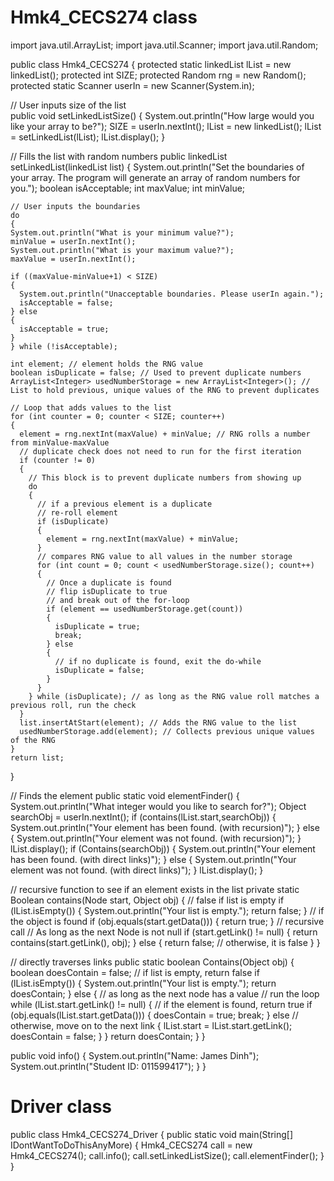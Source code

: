 
Hmk4_CECS274 class
==========================

import java.util.ArrayList;
import java.util.Scanner;
import java.util.Random;

public class Hmk4_CECS274
{ 
  protected static linkedList lList = new linkedList();
  protected int SIZE;
  protected Random rng = new Random();
  protected static Scanner userIn = new Scanner(System.in);
  
  // User inputs size of the list  
  public void setLinkedListSize()
  {
    System.out.println("How large would you like your array to be?");
    SIZE = userIn.nextInt();
    lList = new linkedList();
    lList = setLinkedList(lList);
    lList.display();
  }
  
  // Fills the list with random numbers
  public linkedList setLinkedList(linkedList list)
  {
   System.out.println("Set the boundaries of your array. The program will generate an array of random numbers for you.");
    boolean isAcceptable;
    int maxValue;
    int minValue;
    
    // User inputs the boundaries
    do
    {
    System.out.println("What is your minimum value?");
    minValue = userIn.nextInt();
    System.out.println("What is your maximum value?");
    maxValue = userIn.nextInt();
    
    if ((maxValue-minValue+1) < SIZE)
    {
      System.out.println("Unacceptable boundaries. Please userIn again.");
      isAcceptable = false;
    } else
    {
      isAcceptable = true;
    }
    } while (!isAcceptable);

    int element; // element holds the RNG value
    boolean isDuplicate = false; // Used to prevent duplicate numbers
    ArrayList<Integer> usedNumberStorage = new ArrayList<Integer>(); // List to hold previous, unique values of the RNG to prevent duplicates
    
    // Loop that adds values to the list
    for (int counter = 0; counter < SIZE; counter++)
    {
      element = rng.nextInt(maxValue) + minValue; // RNG rolls a number from minValue-maxValue
      // duplicate check does not need to run for the first iteration
      if (counter != 0)
      {
        // This block is to prevent duplicate numbers from showing up
        do
        {
          // if a previous element is a duplicate
          // re-roll element
          if (isDuplicate)
          {
            element = rng.nextInt(maxValue) + minValue;
          }
          // compares RNG value to all values in the number storage
          for (int count = 0; count < usedNumberStorage.size(); count++)
          {
            // Once a duplicate is found
            // flip isDuplicate to true
            // and break out of the for-loop
            if (element == usedNumberStorage.get(count))
            {
              isDuplicate = true;
              break;
            } else
            {
              // if no duplicate is found, exit the do-while
              isDuplicate = false;
            }
          }
        } while (isDuplicate); // as long as the RNG value roll matches a previous roll, run the check
      }
      list.insertAtStart(element); // Adds the RNG value to the list
      usedNumberStorage.add(element); // Collects previous unique values of the RNG
    }
    return list;
  }
  
  // Finds the element
  public static void elementFinder()
  {
    System.out.println("What integer would you like to search for?");
    Object searchObj = userIn.nextInt();
    if (contains(lList.start,searchObj))
    {
      System.out.println("Your element has been found. (with recursion)");
    } else
    {
      System.out.println("Your element was not found. (with recursion)");
    }
    lList.display();
    if (Contains(searchObj))
    {
      System.out.println("Your element has been found. (with direct links)");
    } else
    {
      System.out.println("Your element was not found. (with direct links)");
    }
    lList.display();
  }
  
  // recursive function to see if an element exists in the list
  private static Boolean contains(Node start, Object obj)
  {
   // false if list is empty
    if (lList.isEmpty())
    {
      System.out.println("Your list is empty.");
      return false;
    }
    // if the object is found
    if (obj.equals(start.getData()))
    {
      return true;
    }
    // recursive call
    // As long as the next Node is not null
    if (start.getLink() != null)
    {
      return contains(start.getLink(), obj);
    } else
    {
      return false; // otherwise, it is false
    }
   }
  
  // directly traverses links
  public static boolean Contains(Object obj)
  {
    boolean doesContain = false;
    // if list is empty, return false
    if (lList.isEmpty())
    {
      System.out.println("Your list is empty.");
      return doesContain;
    } else
    {
      // as long as the next node has a value
      // run the loop
      while (lList.start.getLink() != null)
      {
        // if the element is found, return true
        if (obj.equals(lList.start.getData()))
        {
          doesContain = true;
          break;
        } else // otherwise, move on to the next link
        {
          lList.start = lList.start.getLink();
          doesContain = false;
        }
      }
      return doesContain;
    }
  }
  
  public void info()
  {
    System.out.println("Name: James Dinh");
    System.out.println("Student ID: 011599417");
  }
}

Driver class
==========================

public class Hmk4_CECS274_Driver
{
  public static void main(String[] IDontWantToDoThisAnyMore)
  {
    Hmk4_CECS274 call = new Hmk4_CECS274();
    call.info();
    call.setLinkedListSize();
    call.elementFinder();
  }
}

